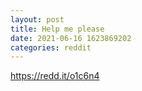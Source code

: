 ```yaml
--- 
layout: post 
title: Help me please 
date: 2021-06-16 1623869202 
categories: reddit 
--- 
```

https://redd.it/o1c6n4
